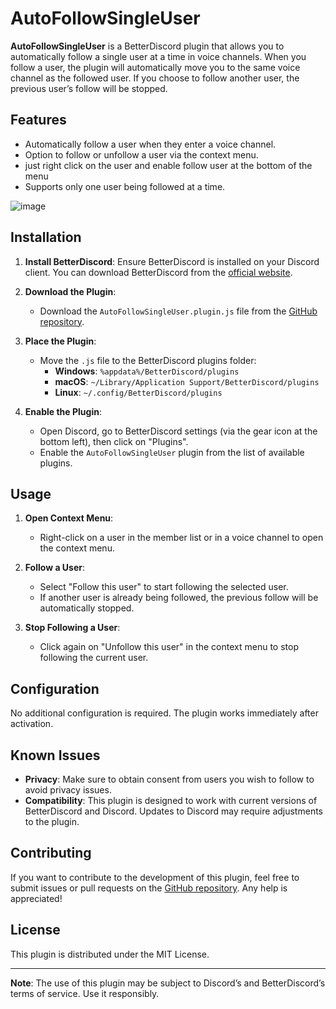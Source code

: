 # AutoFollowSingleUser

**AutoFollowSingleUser** is a BetterDiscord plugin that allows you to automatically follow a single user at a time in voice channels. When you follow a user, the plugin will automatically move you to the same voice channel as the followed user. If you choose to follow another user, the previous user’s follow will be stopped.

## Features

- Automatically follow a user when they enter a voice channel.
- Option to follow or unfollow a user via the context menu.
- just right click on the user and enable follow user at the bottom of the menu
- Supports only one user being followed at a time.
  
![image](https://github.com/user-attachments/assets/77b0a521-c178-4793-a1f1-0b2119abd9d0)

## Installation

1. **Install BetterDiscord**: Ensure BetterDiscord is installed on your Discord client. You can download BetterDiscord from the [official website](https://betterdiscord.app/).

2. **Download the Plugin**:
   - Download the `AutoFollowSingleUser.plugin.js` file from the [GitHub repository](https://github.com/d3v-me/AutoFollowUser).

3. **Place the Plugin**:
   - Move the `.js` file to the BetterDiscord plugins folder:
     - **Windows**: `%appdata%/BetterDiscord/plugins`
     - **macOS**: `~/Library/Application Support/BetterDiscord/plugins`
     - **Linux**: `~/.config/BetterDiscord/plugins`

4. **Enable the Plugin**:
   - Open Discord, go to BetterDiscord settings (via the gear icon at the bottom left), then click on "Plugins".
   - Enable the `AutoFollowSingleUser` plugin from the list of available plugins.

## Usage

1. **Open Context Menu**:
   - Right-click on a user in the member list or in a voice channel to open the context menu.

2. **Follow a User**:
   - Select "Follow this user" to start following the selected user.
   - If another user is already being followed, the previous follow will be automatically stopped.

3. **Stop Following a User**:
   - Click again on "Unfollow this user" in the context menu to stop following the current user.

## Configuration

No additional configuration is required. The plugin works immediately after activation.

## Known Issues

- **Privacy**: Make sure to obtain consent from users you wish to follow to avoid privacy issues.
- **Compatibility**: This plugin is designed to work with current versions of BetterDiscord and Discord. Updates to Discord may require adjustments to the plugin.

## Contributing

If you want to contribute to the development of this plugin, feel free to submit issues or pull requests on the [GitHub repository](https://github.com/d3v-me/AutoFollowUser/blob/main/FollowUser.plugin.js). Any help is appreciated!

## License

This plugin is distributed under the MIT License.

---

**Note**: The use of this plugin may be subject to Discord’s and BetterDiscord’s terms of service. Use it responsibly.


